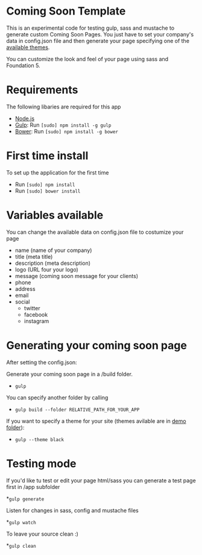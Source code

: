 # Coming Soon Template
This is an experimental code for testing gulp, sass and mustache to generate custom Coming Soon Pages. You just have to set your company's data in config.json file and then generate your page specifying one of the [available themes](https://github.com/nellaparedes/proximamente/tree/master/demo).

You can customize the look and feel of your page using sass and Foundation 5.

# Requirements
The following libaries are required for this app

* [Node.js](http://nodejs.org)
* [Gulp](http://gulpjs.com/): Run `[sudo] npm install -g gulp`
* [Bower](http://bower.io): Run `[sudo] npm install -g bower`

# First time install
To set up the application for the first time

* Run `[sudo] npm install`
* Run `[sudo] bower install`

# Variables available

You can change the available data on config.json file to costumize your page 

* name (name of your company)
* title (meta title)
* description (meta description)
* logo (URL four your logo)
* message (coming soon message for your clients)
* phone
* address
* email
* social
	* twitter
	* facebook
	* instagram

# Generating your coming soon page
After setting the config.json:

Generate your coming soon page in a /build folder. 
* `gulp`

You can specify another folder by calling 

* `gulp build --folder RELATIVE_PATH_FOR_YOUR_APP`

If you want to specify a theme for your site (themes avilable are in [demo folder](https://github.com/nellaparedes/proximamente/tree/master/demo)):
* `gulp --theme black`


# Testing mode

If you'd like tu test or edit your page html/sass you can generate a test page first in /app subfolder

*`gulp generate`

Listen for changes in sass, config and mustache files

*`gulp watch`


To leave your source clean :)

*`gulp clean`
